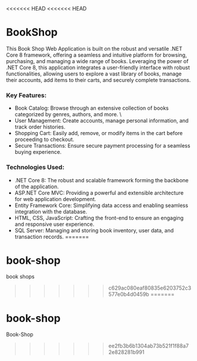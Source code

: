 <<<<<<< HEAD
<<<<<<< HEAD
# BookShop
This Book Shop Web Application is built on the robust and versatile .NET Core 8 framework, offering a seamless and intuitive platform for browsing, purchasing, and managing a wide range of books. Leveraging the power of .NET Core 8, this application integrates a user-friendly interface with robust functionalities, allowing users to explore a vast library of books, manage their accounts, add items to their carts, and securely complete transactions.

### Key Features: 

- Book Catalog: Browse through an extensive collection of books categorized by genres, authors, and more. \
- User Management: Create accounts, manage personal information, and track order histories. 
- Shopping Cart: Easily add, remove, or modify items in the cart before proceeding to checkout. 
- Secure Transactions: Ensure secure payment processing for a seamless buying experience.

### Technologies Used: 
- .NET Core 8: The robust and scalable framework forming the backbone of the application. 
- ASP.NET Core MVC: Providing a powerful and extensible architecture for web application development. 
- Entity Framework Core: Simplifying data access and enabling seamless integration with the database. 
- HTML, CSS, JavaScript: Crafting the front-end to ensure an engaging and responsive user experience. 
- SQL Server: Managing and storing book inventory, user data, and transaction records.
=======
# book-shop
book shops 
>>>>>>> c629ac080eaf80835e6203752c3577e0b4d0459b
=======
# book-shop
Book-Shop

>>>>>>> ee2fb3b6b1304ab73b521f1f88a72e828281b991
